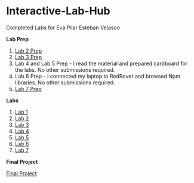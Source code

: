 # Interactive-Lab-Hub

Completed Labs for Eva Pilar Esteban Velasco

**Lab Prep**

1. [Lab 2 Prep](//github.com/evaesteban/IDD-Labs-Prep/blob/master/Lab2Prep.md)
2. [Lab 3 Prep](//github.com/evaesteban/IDD-Labs-Prep/blob/master/Lab3Prep.md)
3. Lab 4 and Lab 5 Prep - I read the material and prepared cardboard for the labs. No other submissions required.
4. Lab 6 Prep - I connected my laptop to RedRover and browsed Npm libraries. No other submissions required.
5. [Lab 7 Prep](//github.com/evaesteban/IDD-Labs-Prep/blob/master/Lab7Prep.md)

**Labs**

1. [Lab 1](//github.com/evaesteban/IDD-Fa18-Lab1)
2. [Lab 2](//github.com/evaesteban/IDD-Fa19-Lab2)
3. [Lab 3](//github.com/evaesteban/IDD-Fa19-Lab3)
4. [Lab 4](//github.com/evaesteban/IDD-Fa19-Lab4)
5. [Lab 5](//github.com/evaesteban/IDD-Fa19-Lab5)
6. [Lab 6](//github.com/evaesteban/IDD-Fa19-Lab6)
7. [Lab 7](//github.com/evaesteban/IDD-Fa19-Lab7)

**Final Project**

[Final Project](//github.com/evaesteban/IDD-Final-Project)
